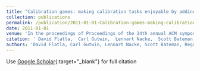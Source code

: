 ```yaml
---
title: "Calibration games: making calibration tasks enjoyable by adding motivating game elements"
collection: publications
permalink: /publication/2011-01-01-Calibration-games-making-calibration-tasks-enjoyable-by-adding-motivating-game-elements
date: 2011-01-01
venue: 'In the proceedings of Proceedings of the 24th annual ACM symposium on User interface software and technology'
citation: ' David Flatla,  Carl Gutwin,  Lennart Nacke,  Scott Bateman,  Regan Mandryk, &quot;Calibration games: making calibration tasks enjoyable by adding motivating game elements.&quot; In the proceedings of Proceedings of the 24th annual ACM symposium on User interface software and technology, 2011.'
authors: 'David Flatla, Carl Gutwin, Lennart Nacke, Scott Bateman, Regan Mandryk'
---
```

Use [Google Scholar](https://scholar.google.com/scholar?q=Calibration+games:+making+calibration+tasks+enjoyable+by+adding+motivating+game+elements){:target="_blank"} for full citation